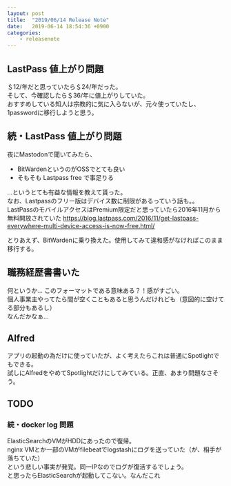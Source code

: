```yaml
---
layout: post
title:  "2019/06/14 Release Note"
date:   2019-06-14 18:54:36 +0900
categories:
    - releasenote
---
```

## LastPass 値上がり問題

＄12/年だと思っていたら＄24/年だった。  
そして、今確認したら＄36/年に値上がりしていた。  
おすすめしている知人は宗教的に気に入らないが、元々使っていたし、1passwordに移行しようと思う。

## 続・LastPass 値上がり問題

夜にMastodonで聞いてみたら、
* BitWardenというのがOSSでとても良い
* そもそも Lastpass free で事足りる

…というとても有益な情報を教えて貰った。   
なお、Lastpassのフリー版はデバイス数に制限があるっていう話も。。  
LastPassのモバイルアクセスはPremium限定だと思っていたら2016年11月から無料開放されていた
https://blog.lastpass.com/2016/11/get-lastpass-everywhere-multi-device-access-is-now-free.html/

とりあえず、BitWardenに乗り換えた。使用してみて違和感がなければこのまま移行する。

## 職務経歴書書いた

何というか… このフォーマットである意味ある？！感がすごい。  
個人事業主やってたら間が空くこともあると思うんだけれども（意図的に空けてる部分もあるし）  
なんだかなぁ… 

## Alfred

アプリの起動の為だけに使っていたが、よく考えたらこれは普通にSpotlightでもできる。  
試しにAlfredをやめてSpotlightだけにしてみている。正直、あまり問題なさそう。

## TODO
### 続・docker log 問題

ElasticSearchのVMがHDDにあったので復帰。  
nginx VMとか一部のVMがfilebeatでlogstashにログを送っていた（が、相手が落ちていた）  
という悲しい事実が発覚。同一IPなのでログが復活するでしょう。  
と思ったらElasticSearchが起動してこない。なんだこれ
